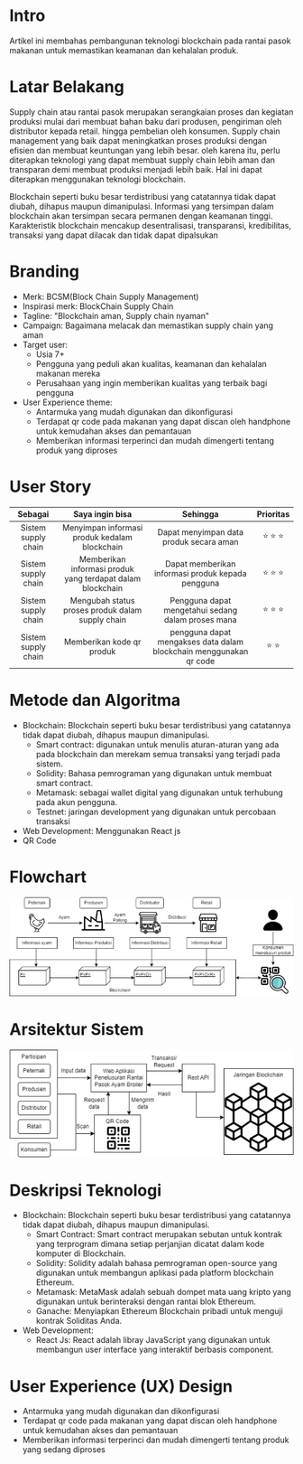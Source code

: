 # Intro
Artikel ini membahas pembangunan teknologi blockchain pada rantai pasok makanan untuk memastikan keamanan dan kehalalan produk.

# Latar Belakang
Supply chain atau rantai pasok merupakan serangkaian proses dan kegiatan produksi mulai dari membuat bahan baku dari produsen, pengiriman oleh distributor kepada retail. hingga pembelian oleh konsumen. Supply chain management yang baik dapat meningkatkan proses produksi dengan efisien dan membuat keuntungan yang lebih besar. oleh karena itu, perlu diterapkan teknologi yang dapat membuat supply chain lebih aman dan transparan demi membuat produksi menjadi lebih baik. Hal ini dapat diterapkan menggunakan teknologi blockchain. 

Blockchain seperti buku besar terdistribusi yang catatannya tidak dapat diubah, dihapus maupun dimanipulasi. Informasi yang tersimpan dalam blockchain akan tersimpan secara permanen dengan keamanan tinggi. Karakteristik blockchain mencakup desentralisasi, transparansi, kredibilitas, transaksi yang dapat dilacak dan tidak dapat dipalsukan

# Branding
* Merk: BCSM(Block Chain Supply Management)
* Inspirasi merk: BlockChain Supply Chain
* Tagline: "Blockchain aman, Supply chain nyaman"
* Campaign: Bagaimana melacak dan memastikan supply chain yang aman
* Target user:
  * Usia 7+
  * Pengguna yang peduli akan kualitas, keamanan dan kehalalan makanan mereka
  * Perusahaan yang ingin memberikan kualitas yang terbaik bagi pengguna
* User Experience theme:
  * Antarmuka yang mudah digunakan dan dikonfigurasi
  * Terdapat qr code pada makanan yang dapat discan oleh handphone untuk kemudahan akses dan pemantauan
  * Memberikan informasi terperinci dan mudah dimengerti tentang produk yang diproses


# User Story
|         **Sebagai**        |                            **Saya ingin bisa**                            |                                            **Sehingga**                                           | **Prioritas** |
|:--------------------------:|:-------------------------------------------------------------------------:|:-------------------------------------------------------------------------------------------------:|:-------------:|
|     Sistem supply chain    |     Menyimpan informasi produk kedalam blockchain         |     Dapat menyimpan data produk secara aman                                                |     ⭐ ⭐ ⭐     |
|     Sistem supply chain    |     Memberikan informasi produk yang terdapat dalam blockchain                 |     Dapat memberikan informasi produk kepada pengguna                                           |     ⭐ ⭐ ⭐     |
|     Sistem supply chain    |     Mengubah status proses produk dalam supply chain        |     Pengguna dapat mengetahui sedang dalam proses mana    |     ⭐ ⭐ ⭐     |
|     Sistem supply chain              |       Memberikan kode qr produk            |     pengguna dapat mengakses data dalam blockchain menggunakan qr code                                             |     ⭐ ⭐      |

# Metode dan Algoritma
* Blockchain: Blockchain seperti buku besar terdistribusi yang catatannya tidak dapat diubah, dihapus maupun dimanipulasi.
  * Smart contract: digunakan untuk menulis aturan-aturan yang ada pada blockchain dan merekam semua transaksi yang terjadi pada sistem.
  * Solidity: Bahasa pemrograman yang digunakan untuk membuat smart contract.
  * Metamask: sebagai wallet digital yang digunakan untuk terhubung pada akun pengguna.
  * Testnet: jaringan development yang digunakan untuk percobaan transaksi
* Web Development: Menggunakan React js
* QR Code
# Flowchart
![flowchart](./gambar/flowchart.png)

# Arsitektur Sistem
![arsitektur-sistem](./gambar/arsitektur-sistem.png)

# Deskripsi Teknologi
* Blockchain: Blockchain seperti buku besar terdistribusi yang catatannya tidak dapat diubah, dihapus maupun dimanipulasi.
  * Smart Contract: Smart contract merupakan sebutan untuk kontrak yang terprogram dimana setiap perjanjian dicatat dalam kode komputer di Blockchain.
  * Solidity: Solidity adalah bahasa pemrograman open-source yang digunakan untuk membangun aplikasi pada platform blockchain Ethereum.
  * Metamask: MetaMask adalah sebuah dompet mata uang kripto yang digunakan untuk berinteraksi dengan rantai blok Ethereum. 
  * Ganache: Menyiapkan Ethereum Blockchain pribadi untuk menguji kontrak Soliditas Anda.
* Web Development:
  * React Js: React adalah libray JavaScript yang digunakan untuk membangun user interface yang interaktif berbasis component.

# User Experience (UX) Design
  * Antarmuka yang mudah digunakan dan dikonfigurasi
  * Terdapat qr code pada makanan yang dapat discan oleh handphone untuk kemudahan akses dan pemantauan
  * Memberikan informasi terperinci dan mudah dimengerti tentang produk yang sedang diproses
